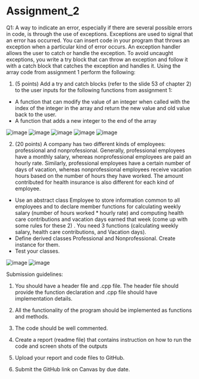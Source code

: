 # Assignment_2

Q1: A way to indicate an error, especially if there are several possible errors in code, is through the use of exceptions. Exceptions are used to signal that an error has occurred. You can insert code in your program that throws an exception when a particular kind of error occurs. An exception handler allows the user to catch or handle the exception. To avoid uncaught exceptions, you write a try block that can throw an exception and follow it with a catch block that catches the exception and handles it. Using the array code from assignment 1 perform the following:
1)	(5 points) Add a try and catch blocks (refer to the slide 53 of chapter 2) to the user inputs for the following functions from assignment 1: 
- A function that can modify the value of an integer when called with the index of the integer in the array and return the new value and old value back to the user.
-	A function that adds a new integer to the end of the array

![image](https://user-images.githubusercontent.com/83984148/196441356-1265122c-7cc8-4ee8-938b-7bf6754a9fbd.png)
![image](https://user-images.githubusercontent.com/83984148/196441509-39334210-0c59-48ed-8e3f-567807de0db4.png)
![image](https://user-images.githubusercontent.com/83984148/196441646-28e52acd-dba4-4930-a827-ea85e8ac142e.png)
![image](https://user-images.githubusercontent.com/83984148/196441714-2e200a53-12f1-42c3-ad99-3e5ddcd0effc.png)
![image](https://user-images.githubusercontent.com/83984148/196441990-06a115bc-113d-4e1e-8d1e-6386b0b7e8d3.png)


2)	(20 points) A company has two different kinds of employees: professional and nonprofessional. Generally, professional employees have a monthly salary, whereas nonprofessional employees are paid an hourly rate. Similarly, professional employees have a certain number of days of vacation, whereas nonprofessional employees receive vacation hours based on the number of hours they have worked. The amount contributed for health insurance is also different for each kind of employee. 
-	Use an abstract class Employee to store information common to all employees and to declare member functions for calculating weekly salary (number of hours worked * hourly rate) and computing health care contributions and vacation days earned that week (come up with some rules for these 2) . You need 3 functions (calculating weekly salary, health care contributions, and Vacation days). 
-	 Define derived classes Professional and Nonprofessional. Create instance for them. 
-	Test your classes.

![image](https://user-images.githubusercontent.com/83984148/194679302-7618854e-8629-4c34-a62a-c6a6a92d28a5.png)
![image](https://user-images.githubusercontent.com/83984148/194679419-0eec1c74-3add-4d95-aed0-74b9b7e11df4.png)

Submission guidelines:

1)	You should have a header file and .cpp file.
 The header file should provide the function declaration
 and .cpp file should have implementation details.

2)	All the functionality of the program should be implemented as functions and methods.

3)	The code should be well commented.

4)	Create a report (readme file) that contains 
 instruction on how to run the code and screen shots of the outputs

5)	Upload your report and code files to GitHub.

6)	Submit the GitHub link on Canvas by due date. 

